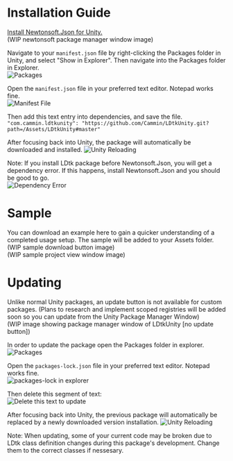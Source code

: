 # Installation Guide

[Install Newtonsoft.Json for Unity.](https://github.com/jilleJr/Newtonsoft.Json-for-Unity/wiki/Installation-via-UPM)  
(WIP newtonsoft package manager window image)  

Navigate to your `manifest.json` file by right-clicking the Packages folder in Unity, and select "Show in Explorer". Then navigate into the Packages folder in Explorer.  
![Packages](https://github.com/Cammin/LDtkUnity/blob/master/DocImages~/PackagesShowInExplorer.png)  

Open the `manifest.json` file in your preferred text editor. Notepad works fine.  
![Manifest File](https://github.com/Cammin/LDtkUnity/blob/master/DocImages~/ManifestExplorer.png)

Then add this text entry into dependencies, and save the file.  
 ```"com.cammin.ldtkunity": "https://github.com/Cammin/LDtkUnity.git?path=/Assets/LDtkUnity#master"```  

After focusing back into Unity, the package will automatically be downloaded and installed.
![Unity Reloading](https://github.com/Cammin/LDtkUnity/blob/master/DocImages~/UnityReloading.png)

Note: If you install LDtk package before Newtonsoft.Json, you will get a dependency error. If this happens, install Newtonsoft.Json and you should be good to go.  
![Dependency Error](https://github.com/Cammin/LDtkUnity/blob/master/DocImages~/DependencyError.png)

# Sample

You can download an example here to gain a quicker understanding of a completed usage setup. The sample will be added to your Assets folder.  
(WIP sample download button image)  
(WIP sample project view window image)  

# Updating

Unlike normal Unity packages, an update button is not available for custom packages. (Plans to research and implement scoped registries will be added soon so you can update from the Unity Package Manager Window)  
(WIP image showing package manager window of LDtkUnity [no update button])  

In order to update the package open the Packages folder in explorer.  
![Packages](https://github.com/Cammin/LDtkUnity/blob/master/DocImages~/PackagesShowInExplorer.png)  

Open the `packages-lock.json` file in your preferred text editor. Notepad works fine.  
![packages-lock in explorer](https://github.com/Cammin/LDtkUnity/blob/master/DocImages~/PackagesLockExplorer.png)

Then delete this segment of text:  
![Delete this text to update](https://github.com/Cammin/LDtkUnity/blob/master/DocImages~/DeletingPackagesLockEntry.png)

After focusing back into Unity, the previous package will automatically be replaced by a newly downloaded version installation.
![Unity Reloading](https://github.com/Cammin/LDtkUnity/blob/master/DocImages~/UnityReloading.png)
  
Note: When updating, some of your current code may be broken due to LDtk class definition changes during this package's development. Change them to the correct classes if nessesary.
